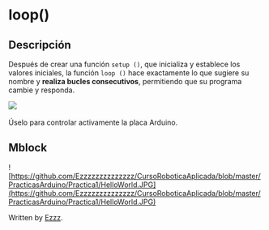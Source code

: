 # loop()

## Descripción
Después de crear una función `setup ()`, que inicializa y establece los valores iniciales, la función `loop ()` hace exactamente lo que sugiere su nombre y **realiza bucles consecutivos**, permitiendo que su programa cambie y responda. 

![](https://media.giphy.com/media/87dGn81U6RvMSRYoRe/giphy.gif)

Úselo para controlar activamente la placa Arduino.

## Mblock
![https://github.com/Ezzzzzzzzzzzzzz/CursoRoboticaAplicada/blob/master/PracticasArduino/Practica1/HelloWorld.JPG](https://github.com/Ezzzzzzzzzzzzzz/CursoRoboticaAplicada/blob/master/PracticasArduino/Practica1/HelloWorld.JPG)

Written by  [Ezzz](https://ezzzzzzzzzzzzzz.github.io/).
<!--stackedit_data:
eyJoaXN0b3J5IjpbMTA4OTI3OTI2MywxOTMyMDM5MTkwLDEzNz
E2NjU2MDMsNTEwNjQ2Mzk5LC00OTM4NDA1NTFdfQ==
-->